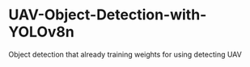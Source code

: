 # UAV-Object-Detection-with-YOLOv8n
Object detection that already training weights for using detecting UAV

